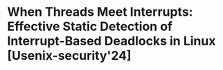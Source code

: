 # When Threads Meet Interrupts: Effective Static Detection of Interrupt-Based Deadlocks in Linux [Usenix-security'24]